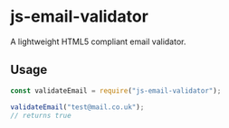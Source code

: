 # js-email-validator

A lightweight HTML5 compliant email validator.

## Usage

```javascript
const validateEmail = require("js-email-validator");

validateEmail("test@mail.co.uk");
// returns true
```
